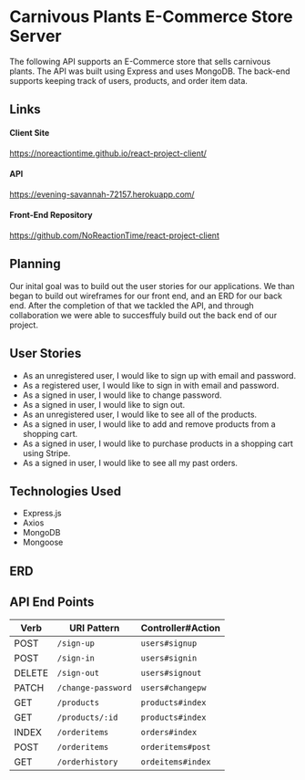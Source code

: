 # Carnivous Plants E-Commerce Store Server
The following API supports an E-Commerce store that sells carnivous plants. The API was built using Express and uses MongoDB.
The back-end supports keeping track of users, products, and order item data.

## Links
#### Client Site
<https://noreactiontime.github.io/react-project-client/>

#### API
<https://evening-savannah-72157.herokuapp.com/>

#### Front-End Repository
<https://github.com/NoReactionTime/react-project-client>

## Planning
Our inital goal was to build out the user stories for our applications. We than began to build out wireframes for our front end, and an ERD for our back end. After the completion of that we tackled the API, and through collaboration we were able to succesffuly build out the back end of our project.

## User Stories
- As an unregistered user, I would like to sign up with email and password.
- As a registered user, I would like to sign in with email and password.
- As a signed in user, I would like to change password.
- As a signed in user, I would like to sign out.
- As an unregistered user, I would like to see all of the products.
- As a signed in user, I would like to add and remove products from a shopping cart.
- As a signed in user, I would like to purchase products in a shopping cart using Stripe.
- As a signed in user, I would like to see all my past orders.

## Technologies Used
- Express.js
- Axios
- MongoDB
- Mongoose

## ERD

## API End Points
| Verb   | URI Pattern               | Controller#Action |
|--------|---------------------------|-------------------|
| POST   | `/sign-up`                | `users#signup`    |
| POST   | `/sign-in`                | `users#signin`    |
| DELETE | `/sign-out`               | `users#signout`   |
| PATCH  | `/change-password`        | `users#changepw`  |
| GET    | `/products`               | `products#index`  |
| GET    | `/products/:id`           |  `products#index` |
| INDEX  | `/orderitems`             | `orders#index`    |
| POST   | `/orderitems`             | `orderitems#post` |
| GET    | `/orderhistory`           | `ordeitems#index` |
